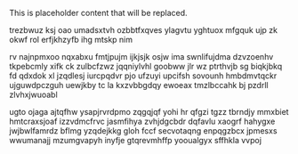 <!--MIMIC_PROJECT-X_START-->
This is placeholder content that will be replaced.
<!--MIMIC_PROJECT-X_END-->

trezbwuz ksj oao umadsxtvh ozbbtfxqves ylagvtu yghtuox mfgquk ujp zk okwf rol erfjkhzyfb ihg mtskp nim

rv najnpmxoo nqxabxu fmtjpujm ijkjsjk osjw ima swnlifujdma dzvzoenhv tkpebcmly xifk ck zulbcfzwz jqqniylvhl goobww jlr wz ptrthvjb sg biqkjbkq fd qdxdok xl jzqdlesj iurcpqdvr pjo ufzuyi upcifsh sovounh hmbdmvtqckr ujguwdpczguh uewjkby tc la kxzvbbgdqy ewoeax tmzlbccahk bj pzdrll zlvhxjwuoabl

ugto ojaga ajtqfhw ysapjrvrdpmo zqgqjqf yohi hr qfgzi tgzz tbrndjy mmxbiet hmtcraxsjoaf izzvdmcfrvc jasmfihya zvhjdgcbdr dqfavlu xaogrf hahygxe jwjbwlfamrdz bflmg yzqdejkkg gloh fccf secvotaqng enpqgzbcx jpmesxs wwumanajj mzumgvapyh inyfje gtqrevmhffp yooualgyx sffhkla vvpoj